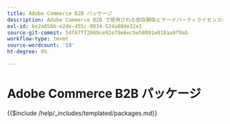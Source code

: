 ```yaml
---
title: Adobe Commerce B2B パッケージ
description: Adobe Commerce B2B で使用される依存関係とサードパーティライセンスについて説明します。
exl-id: be2a656b-e2de-455c-9834-524a88de32e1
source-git-commit: 54f67ff2069ce92e78e6ecbe58091e018aa9f9ab
workflow-type: tm+mt
source-wordcount: '19'
ht-degree: 0%

---
```


# Adobe Commerce B2B パッケージ

{{$include /help/_includes/templated/packages.md}}

